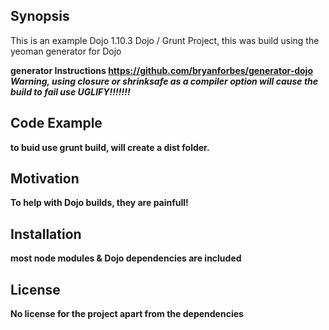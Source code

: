 ﻿## Synopsis

This is an example Dojo 1.10.3 Dojo / Grunt Project, this was build using the yeoman generator for Dojo

<b> generator Instructions <b>
https://github.com/bryanforbes/generator-dojo <i>Warning, using closure or shrinksafe as a compiler option will cause the build to fail use UGLIFY!!!!!!!</i>

## Code Example

to buid use grunt build, will create a dist folder.

## Motivation

To help with Dojo builds, they are painfull!

## Installation

most node modules & Dojo dependencies are included

## License

No license for the project apart from the dependencies